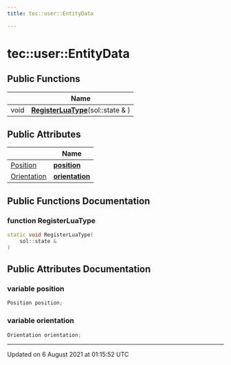 ```yaml
---
title: tec::user::EntityData

---
```


# tec::user::EntityData





## Public Functions

|                | Name           |
| -------------- | -------------- |
| void | **[RegisterLuaType](/engine/Classes/structtec_1_1user_1_1_entity_data/#function-registerluatype)**(sol::state & ) |

## Public Attributes

|                | Name           |
| -------------- | -------------- |
| [Position](/engine/Classes/structtec_1_1_position/) | **[position](/engine/Classes/structtec_1_1user_1_1_entity_data/#variable-position)**  |
| [Orientation](/engine/Classes/structtec_1_1_orientation/) | **[orientation](/engine/Classes/structtec_1_1user_1_1_entity_data/#variable-orientation)**  |

## Public Functions Documentation

### function RegisterLuaType

```cpp
static void RegisterLuaType(
    sol::state & 
)
```


## Public Attributes Documentation

### variable position

```cpp
Position position;
```


### variable orientation

```cpp
Orientation orientation;
```


-------------------------------

Updated on  6 August 2021 at 01:15:52 UTC